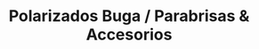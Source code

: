 ---
title: "Polarizados Buga / Parabrisas & Accesorios"
url: /buga/polarizados-buga-parabrisas-und-accesorios/
shop: piezas de automóviles
---